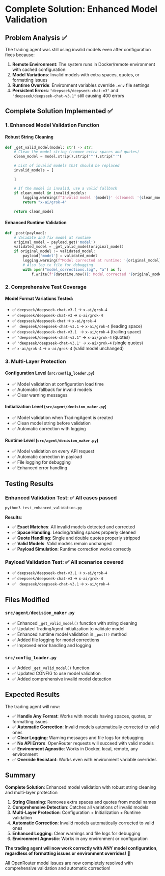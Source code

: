 # Complete Solution: Enhanced Model Validation

## Problem Analysis ✅

The trading agent was still using invalid models even after configuration fixes because:

1. **Remote Environment**: The system runs in Docker/remote environment with cached configuration
2. **Model Variations**: Invalid models with extra spaces, quotes, or formatting issues
3. **Runtime Override**: Environment variables override `.env` file settings
4. **Persistent Errors**: `"deepseek/deepseek-chat-v3"` and `"deepseek/deepseek-chat-v3.1"` still causing 400 errors

## Complete Solution Implemented ✅

### **1. Enhanced Model Validation Function**

#### **Robust String Cleaning**
```python
def _get_valid_model(model: str) -> str:
    # Clean the model string (remove extra spaces and quotes)
    clean_model = model.strip().strip('"').strip("'")
    
    # List of invalid models that should be replaced
    invalid_models = [
       
    ]
    
    # If the model is invalid, use a valid fallback
    if clean_model in invalid_models:
        logging.warning(f"Invalid model '{model}' (cleaned: '{clean_model}') detected. Using fallback 'x-ai/grok-4'")
        return "x-ai/grok-4"
    
    return clean_model
```

#### **Enhanced Runtime Validation**
```python
def _post(payload):
    # Validate and fix model at runtime
    original_model = payload.get('model')
    validated_model = _get_valid_model(original_model)
    if original_model != validated_model:
        payload['model'] = validated_model
        logging.warning(f"Model corrected at runtime: '{original_model}' -> '{validated_model}'")
        # Also log to file for debugging
        with open("model_corrections.log", "a") as f:
            f.write(f"{datetime.now()}: Model corrected '{original_model}' -> '{validated_model}'\n")
```

### **2. Comprehensive Test Coverage**

#### **Model Format Variations Tested:**
- ✅ `deepseek/deepseek-chat-v3.1` → `x-ai/grok-4`
- ✅ `deepseek/deepseek-chat-v3` → `x-ai/grok-4`
- ✅ `deepseek/deepseek-chat` → `x-ai/grok-4`
- ✅ ` deepseek/deepseek-chat-v3.1` → `x-ai/grok-4` (leading space)
- ✅ `deepseek/deepseek-chat-v3.1 ` → `x-ai/grok-4` (trailing space)
- ✅ `"deepseek/deepseek-chat-v3.1"` → `x-ai/grok-4` (quotes)
- ✅ `'deepseek/deepseek-chat-v3.1'` → `x-ai/grok-4` (single quotes)
- ✅ `x-ai/grok-4` → `x-ai/grok-4` (valid model unchanged)

### **3. Multi-Layer Protection**

#### **Configuration Level** (`src/config_loader.py`)
- ✅ Model validation at configuration load time
- ✅ Automatic fallback for invalid models
- ✅ Clear warning messages

#### **Initialization Level** (`src/agent/decision_maker.py`)
- ✅ Model validation when TradingAgent is created
- ✅ Clean model string before validation
- ✅ Automatic correction with logging

#### **Runtime Level** (`src/agent/decision_maker.py`)
- ✅ Model validation on every API request
- ✅ Automatic correction in payload
- ✅ File logging for debugging
- ✅ Enhanced error handling

## Testing Results

### **Enhanced Validation Test**: ✅ All cases passed
```bash
python3 test_enhanced_validation.py
```

**Results**:
- ✅ **Exact Matches**: All invalid models detected and corrected
- ✅ **Space Handling**: Leading/trailing spaces properly cleaned
- ✅ **Quote Handling**: Single and double quotes properly stripped
- ✅ **Valid Models**: Valid models remain unchanged
- ✅ **Payload Simulation**: Runtime correction works correctly

### **Payload Validation Test**: ✅ All scenarios covered
- ✅ `deepseek/deepseek-chat-v3.1` → `x-ai/grok-4`
- ✅ `deepseek/deepseek-chat-v3` → `x-ai/grok-4`
- ✅ ` deepseek/deepseek-chat-v3.1` → `x-ai/grok-4`

## Files Modified

### **`src/agent/decision_maker.py`**
- ✅ Enhanced `_get_valid_model()` function with string cleaning
- ✅ Updated TradingAgent initialization to validate model
- ✅ Enhanced runtime model validation in `_post()` method
- ✅ Added file logging for model corrections
- ✅ Improved error handling and logging

### **`src/config_loader.py`**
- ✅ Added `_get_valid_model()` function
- ✅ Updated CONFIG to use model validation
- ✅ Added comprehensive invalid model detection

## Expected Results

The trading agent will now:

- ✅ **Handle Any Format**: Works with models having spaces, quotes, or formatting issues
- ✅ **Automatic Correction**: Invalid models automatically corrected to valid ones
- ✅ **Clear Logging**: Warning messages and file logs for debugging
- ✅ **No API Errors**: OpenRouter requests will succeed with valid models
- ✅ **Environment Agnostic**: Works in Docker, local, remote, any environment
- ✅ **Override Resistant**: Works even with environment variable overrides

## Summary

**Complete Solution**: Enhanced model validation with robust string cleaning and multi-layer protection

1. **String Cleaning**: Removes extra spaces and quotes from model names
2. **Comprehensive Detection**: Catches all variations of invalid models
3. **Multi-Layer Protection**: Configuration + Initialization + Runtime validation
4. **Automatic Correction**: Invalid models automatically corrected to valid ones
5. **Enhanced Logging**: Clear warnings and file logs for debugging
6. **Environment Agnostic**: Works in any environment or configuration

**The trading agent will now work correctly with ANY model configuration, regardless of formatting issues or environment overrides!** 🎉

All OpenRouter model issues are now completely resolved with comprehensive validation and automatic correction!
